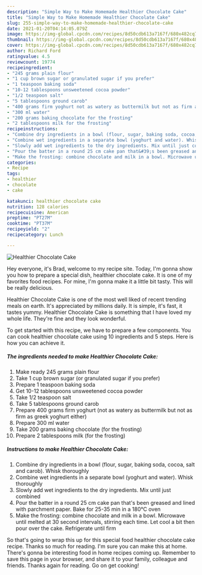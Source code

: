 ```yaml
---
description: "Simple Way to Make Homemade Healthier Chocolate Cake"
title: "Simple Way to Make Homemade Healthier Chocolate Cake"
slug: 255-simple-way-to-make-homemade-healthier-chocolate-cake
date: 2021-01-20T04:14:05.079Z
image: https://img-global.cpcdn.com/recipes/8d50cdb613a7167f/680x482cq70/healthier-chocolate-cake-recipe-main-photo.jpg
thumbnail: https://img-global.cpcdn.com/recipes/8d50cdb613a7167f/680x482cq70/healthier-chocolate-cake-recipe-main-photo.jpg
cover: https://img-global.cpcdn.com/recipes/8d50cdb613a7167f/680x482cq70/healthier-chocolate-cake-recipe-main-photo.jpg
author: Richard Ford
ratingvalue: 4.5
reviewcount: 19774
recipeingredient:
- "245 grams plain flour"
- "1 cup brown sugar or granulated sugar if you prefer"
- "1 teaspoon baking soda"
- "10-12 tablespoons unsweetened cocoa powder"
- "1/2 teaspoon salt"
- "5 tablespoons ground carob"
- "400 grams firm yoghurt not as watery as buttermilk but not as firm as greek yoghurt either"
- "300 ml water"
- "200 grams baking chocolate for the frosting"
- "2 tablespoons milk for the frosting"
recipeinstructions:
- "Combine dry ingredients in a bowl (flour, sugar, baking soda, cocoa, salt and carob). Whisk thoroughly"
- "Combine wet ingredients in a separate bowl (yoghurt and water). Whisk thoroughly"
- "Slowly add wet ingredients to the dry ingredients. Mix until just combined"
- "Pour the batter in a round 25 cm cake pan that&#39;s been greased and lined with parchment paper. Bake for 25-35 min in a 180°C oven"
- "Make the frosting: combine chocolate and milk in a bowl. Microwave until melted at 30 second intervals, stirring each time. Let cool a bit then pour over the cake. Refrigerate until firm"
categories:
- Recipe
tags:
- healthier
- chocolate
- cake

katakunci: healthier chocolate cake 
nutrition: 128 calories
recipecuisine: American
preptime: "PT27M"
cooktime: "PT37M"
recipeyield: "2"
recipecategory: Lunch

---
```



![Healthier Chocolate Cake](https://img-global.cpcdn.com/recipes/8d50cdb613a7167f/680x482cq70/healthier-chocolate-cake-recipe-main-photo.jpg)

Hey everyone, it's Brad, welcome to my recipe site. Today, I'm gonna show you how to prepare a special dish, healthier chocolate cake. It is one of my favorites food recipes. For mine, I'm gonna make it a little bit tasty. This will be really delicious.



Healthier Chocolate Cake is one of the most well liked of recent trending meals on earth. It's appreciated by millions daily. It is simple, it's fast, it tastes yummy. Healthier Chocolate Cake is something that I have loved my whole life. They're fine and they look wonderful.


To get started with this recipe, we have to prepare a few components. You can cook healthier chocolate cake using 10 ingredients and 5 steps. Here is how you can achieve it.

<!--inarticleads1-->

##### The ingredients needed to make Healthier Chocolate Cake:

1. Make ready 245 grams plain flour
1. Take 1 cup brown sugar (or granulated sugar if you prefer)
1. Prepare 1 teaspoon baking soda
1. Get 10-12 tablespoons unsweetened cocoa powder
1. Take 1/2 teaspoon salt
1. Take 5 tablespoons ground carob
1. Prepare 400 grams firm yoghurt (not as watery as buttermilk but not as firm as greek yoghurt either)
1. Prepare 300 ml water
1. Take 200 grams baking chocolate (for the frosting)
1. Prepare 2 tablespoons milk (for the frosting)




<!--inarticleads2-->

##### Instructions to make Healthier Chocolate Cake:

1. Combine dry ingredients in a bowl (flour, sugar, baking soda, cocoa, salt and carob). Whisk thoroughly
1. Combine wet ingredients in a separate bowl (yoghurt and water). Whisk thoroughly
1. Slowly add wet ingredients to the dry ingredients. Mix until just combined
1. Pour the batter in a round 25 cm cake pan that&#39;s been greased and lined with parchment paper. Bake for 25-35 min in a 180°C oven
1. Make the frosting: combine chocolate and milk in a bowl. Microwave until melted at 30 second intervals, stirring each time. Let cool a bit then pour over the cake. Refrigerate until firm




So that's going to wrap this up for this special food healthier chocolate cake recipe. Thanks so much for reading. I'm sure you can make this at home. There's gonna be interesting food in home recipes coming up. Remember to save this page in your browser, and share it to your family, colleague and friends. Thanks again for reading. Go on get cooking!
